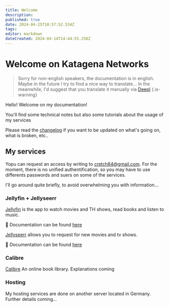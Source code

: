 ```yaml
---
title: Welcome
description: 
published: true
date: 2024-04-25T18:57:52.534Z
tags: 
editor: markdown
dateCreated: 2024-04-14T14:44:55.258Z
---
```


# Welcome on Katagena Networks
> Sorry for non-english speakers, the documentation is in english. Maybe in the future I try to find a nice way to translate... In the meanwhile, I'd suggest that you translate it manually via [Deepl](https://www.deepl.com/translator)
{.is-warning}

Hello! Welcome on my documentation!

You'll find some technical notes but also some tutorials about the usage of my services

Please read the [changelog](/changelog) if you want to be updated on what's going on, what is broken, etc.. 

## My services

Yopu can request an access by writing to cretch84@gmail.com. For the moment, there is no unified authentification, so you may have to use differents passwords and suers on some of the services.

I'll go around quite briefly, to avoid overwhelming you with information... 

### Jellyfin + Jellyseerr
[Jellyfin](https://jellyfin.ktgn.net/) is the app to watch movies and TH shows, read books and listen to music.

📖 Documentation can be found [here](/jellyfin)

[Jellyseerr](/https://jellyseerr.ktgn.net/) allows you to request for new movies and tv shows.

📖 Documentation can be found [here](/jellyseerr)



### Calibre
[Calibre](/https://books.ktgn.net/) An online book library. Explanations coming


### Hosting
My hosting services are done on another server located in Germany. Further details coming...